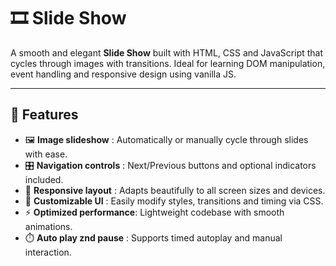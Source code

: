 # 🎞️ Slide Show

A smooth and elegant **Slide Show** built with HTML, CSS and JavaScript that cycles through images with transitions. Ideal for learning DOM manipulation, event handling and responsive design using vanilla JS.

---

## 🚀 Features  
- 🖼️ **Image slideshow** : Automatically or manually cycle through slides with ease.  
- 🎛️ **Navigation controls** : Next/Previous buttons and optional indicators included.  
- 📱 **Responsive layout** : Adapts beautifully to all screen sizes and devices.  
- 🎨 **Customizable UI** : Easily modify styles, transitions and timing via CSS.  
- ⚡ **Optimized performance**: Lightweight codebase with smooth animations.  
- ⏱️ **Auto play znd pause** : Supports timed autoplay and manual interaction.
